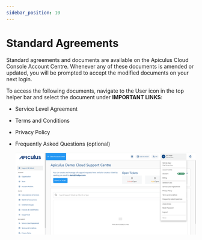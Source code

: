 ```yaml
---
sidebar_position: 10
---
```

# Standard Agreements
Standard agreements and documents are available on the Apiculus Cloud Console Account Centre. Whenever any of these documents is amended or updated, you will be prompted to accept the modified documents on your next login.

To access the following documents, navigate to the User icon in the top helper bar and select the document under **IMPORTANT LINKS**:

- Service Level Agreement
- Terms and Conditions
- Privacy Policy
- Frequently Asked Questions (optional)
  
  ![SLA](img/SLA.png)




